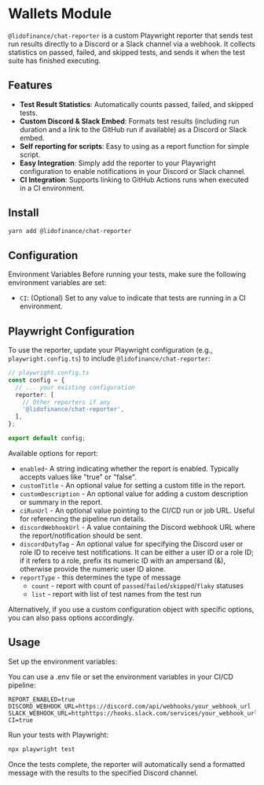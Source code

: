 # Wallets Module

`@lidofinance/chat-reporter` is a custom Playwright reporter that sends test run results directly to a Discord or a Slack channel via a webhook. It collects statistics on passed, failed, and skipped tests, and sends it when the test suite has finished executing.

## Features
- **Test Result Statistics**: Automatically counts passed, failed, and skipped tests.
- **Custom Discord & Slack Embed**: Formats test results (including run duration and a link to the GitHub run if available) as a Discord or Slack embed.
- **Self reporting for scripts**: Easy to using as a report function for simple script.
- **Easy Integration**: Simply add the reporter to your Playwright configuration to enable notifications in your Discord or Slack channel.
- **CI Integration**: Supports linking to GitHub Actions runs when executed in a CI environment.

## Install

```bash
yarn add @lidofinance/chat-reporter
```

## Configuration
Environment Variables
Before running your tests, make sure the following environment variables are set:

- `CI`: (Optional) Set to any value to indicate that tests are running in a CI environment.

## Playwright Configuration
To use the reporter, update your Playwright configuration (e.g., `playwright.config.ts`) to include `@lidofinance/chat-reporter`:

```ts
// playwright.config.ts
const config = {
  // ... your existing configuration
  reporter: [
    // Other reporters if any
    '@lidofinance/chat-reporter',
  ],
};

export default config;
```

Available options for report:
- `enabled`- A string indicating whether the report is enabled. Typically accepts values like "true" or "false".
- `customTitle` - An optional value for setting a custom title in the report.
- `customDescription` - An optional value for adding a custom description or summary in the report.
- `ciRunUrl` - An optional value pointing to the CI/CD run or job URL. Useful for referencing the pipeline run details.
- `discordWebhookUrl` - A value containing the Discord webhook URL where the report/notification should be sent.
- `discordDutyTag` - An optional value for specifying the Discord user or role ID to receive test notifications. 
  It can be either a user ID or a role ID; 
  if it refers to a role, prefix its numeric ID with an ampersand (&), otherwise provide the numeric user ID alone.
- `reportType` - this determines the type of message
  - `count` - report with count of `passed`/`failed`/`skipped`/`flaky` statuses
  - `list` - report with list of test names from the test run

Alternatively, if you use a custom configuration object with specific options, you can also pass options accordingly.

## Usage
Set up the environment variables:

You can use a .env file or set the environment variables in your CI/CD pipeline:

```env
REPORT_ENABLED=true
DISCORD_WEBHOOK_URL=https://discord.com/api/webhooks/your_webhook_url
SLACK_WEBHOOK_URL=httphttps://hooks.slack.com/services/your_webhook_url
CI=true
```

Run your tests with Playwright:

```bash
npx playwright test
```

Once the tests complete, the reporter will automatically send a formatted message with the results to the specified Discord channel.
